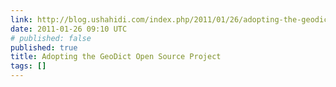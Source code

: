 ```yaml
---
link: http://blog.ushahidi.com/index.php/2011/01/26/adopting-the-geodict-open-source-project/
date: 2011-01-26 09:10 UTC
# published: false
published: true
title: Adopting the GeoDict Open Source Project
tags: []
---
```



